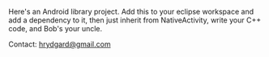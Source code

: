 Here's an Android library project. Add this to your eclipse workspace
and add a dependency to it, then just inherit from NativeActivity,
write your C++ code, and Bob's your uncle.


Contact: hrydgard@gmail.com


